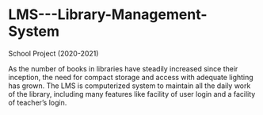 # LMS---Library-Management-System

School Project (2020-2021)

As the number of books in libraries have steadily increased since their inception, the need for compact storage and access with adequate lighting has grown. The LMS is computerized system to maintain all the daily work of the library, including many features like facility of user login and a facility of teacher’s login.
